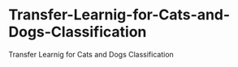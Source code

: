 # Transfer-Learnig-for-Cats-and-Dogs-Classification
Transfer Learnig for Cats and Dogs Classification
